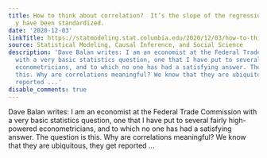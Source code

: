 ```yaml
---
title: How to think about correlation?  It’s the slope of the regression when x and
  y have been standardized.
date: '2020-12-03'
linkTitle: https://statmodeling.stat.columbia.edu/2020/12/03/how-to-think-about-correlation-its-the-slope-of-the-regression-when-x-and-y-have-been-standardized/
source: Statistical Modeling, Causal Inference, and Social Science
description: 'Dave Balan writes: I am an economist at the Federal Trade Commission
  with a very basic statistics question, one that I have put to several fairly high-powered
  econometricians, and to which no one has had a satisfying answer. The question is
  this. Why are correlations meaningful? We know that they are ubiquitous, they get
  reported ...'
disable_comments: true
---
```

Dave Balan writes: I am an economist at the Federal Trade Commission with a very basic statistics question, one that I have put to several fairly high-powered econometricians, and to which no one has had a satisfying answer. The question is this. Why are correlations meaningful? We know that they are ubiquitous, they get reported ...